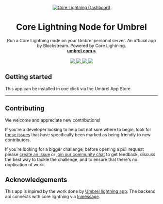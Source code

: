 <p align="center">
  <a href="https://umbrel.com">
    <img src="images/Dashboard.png" alt="Core Lightning Dashboard">
  </a>
  <h1 align="center">Core Lightning Node for Umbrel</h1>
  <p align="center">
    Run a Core Lightning node on your Umbrel personal server. An official app by Blockstream. Powered by Core Lightning.
    <br />
    <a href="https://umbrel.com"><strong>umbrel.com »</strong></a>
    <br />
    <br />
    <a href="https://twitter.com/umbrel">
      <img src="https://img.shields.io/twitter/follow/umbrel?style=social" />
    </a>
    <a href="https://t.me/getumbrel">
      <img src="https://img.shields.io/badge/community-chat-%235351FB">
    </a>
    <a href="https://reddit.com/r/getumbrel">
      <img src="https://img.shields.io/reddit/subreddit-subscribers/getumbrel?style=social">
    </a>
    <a href="https://community.getumbrel.com">
      <img src="https://img.shields.io/badge/community-forum-%235351FB">
    </a>
  </p>
</p>

## Getting started

This app can be installed in one click via the Umbrel App Store.

---

## Contributing

We welcome and appreciate new contributions!

If you're a developer looking to help but not sure where to begin, look for [these issues](https://github.com/getumbrel/umbrel-core-lightning/issues?q=is%3Aissue+is%3Aopen+label%3A%22good+first+issue%22) that have specifically been marked as being friendly to new contributors.

If you're looking for a bigger challenge, before opening a pull request please [create an issue](https://github.com/getumbrel/umbrel-core-lightning/issues/new/choose) or [join our community chat](https://t.me/getumbrel) to get feedback, discuss the best way to tackle the challenge, and to ensure that there's no duplication of work.

## Acknowledgements

This app is inpired by the work done by [Umbrel lightning app](https://github.com/getumbrel/umbrel-lightning).
The backend api connects with core lightning via [lnmessage](https://github.com/aaronbarnardsound/lnmessage).
